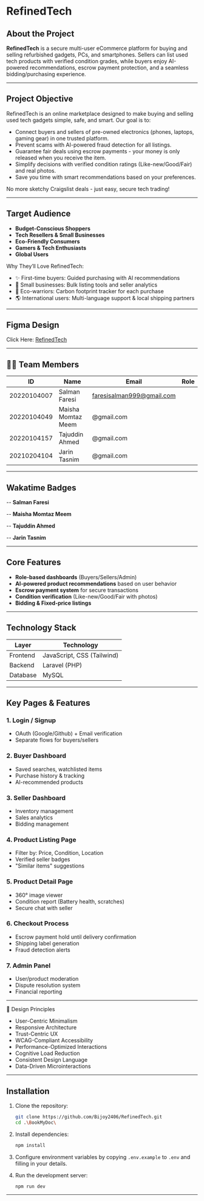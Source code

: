 # RefinedTech 

## About the Project

**RefinedTech** is a secure multi-user eCommerce platform for buying and selling refurbished gadgets, PCs, and smartphones. 
Sellers can list used tech products with verified condition grades, while buyers enjoy AI-powered recommendations, escrow payment protection, and a seamless bidding/purchasing experience.

---
##  Project Objective  

RefinedTech is an online marketplace designed to make buying and selling used tech gadgets simple, safe, and smart. Our goal is to:
- Connect buyers and sellers of pre-owned electronics (phones, laptops, gaming gear) in one trusted platform.  
- Prevent scams with AI-powered fraud detection for all listings. 
- Guarantee fair deals using escrow payments - your money is only released when you receive the item.
- Simplify decisions with verified condition ratings (Like-new/Good/Fair) and real photos.
- Save you time with smart recommendations based on your preferences.

No more sketchy Craigslist deals - just easy, secure tech trading! 

---

##  Target Audience  
- **Budget-Conscious Shoppers**
- **Tech Resellers & Small Businesses**
- **Eco-Friendly Consumers**
- **Gamers & Tech Enthusiasts**
- **Global Users**

Why They’ll Love RefinedTech:
- ✨ First-time buyers: Guided purchasing with AI recommendations
- 💼 Small businesses: Bulk listing tools and seller analytics
- 🌱 Eco-warriors: Carbon footprint tracker for each purchase
- 🌎 International users: Multi-language support & local shipping partners

---

## Figma Design
Click Here: [RefinedTech](https://www.figma.com/design/Vamwe21bV0AiM5MHPnyMqK/RefinedTech?node-id=0-1&t=9MeQwzWboM1RyzeW-1)

---

## 👨‍💻 Team Members
| ID           | Name                         | Email                             | Role                  |
|--------------|------------------------------|-----------------------------------|-----------------------|
| 20220104007  | Salman Faresi                | faresisalman999@gmail.com         |                       |
| 20220104049  | Maisha Momtaz Meem           | @gmail.com                        |                       |
| 20220104157  | Tajuddin Ahmed               | @gmail.com                        |                       |
| 20210204104  | Jarin Tasnim                 | @gmail.com                        |                       |

---

## Wakatime Badges
-- **Salman Faresi**

-- **Maisha Momtaz Meem**

-- **Tajuddin Ahmed**

-- **Jarin Tasnim**

---

## Core Features
- **Role-based dashboards** (Buyers/Sellers/Admin)
- **AI-powered product recommendations** based on user behavior
- **Escrow payment system** for secure transactions
- **Condition verification** (Like-new/Good/Fair with photos)
- **Bidding & Fixed-price listings**

---

## Technology Stack
| Layer        | Technology                 |
|--------------|----------------------------|
| Frontend     | JavaScript, CSS (Tailwind) |
| Backend      | Laravel (PHP)              |
| Database     | MySQL                      |

---

## Key Pages & Features

### 1. **Login / Signup**
- OAuth (Google/Github) + Email verification
- Separate flows for buyers/sellers

### 2. **Buyer Dashboard**
- Saved searches, watchlisted items
- Purchase history & tracking
- AI-recommended products

### 3. **Seller Dashboard**
- Inventory management
- Sales analytics
- Bidding management

### 4. **Product Listing Page**
- Filter by: Price, Condition, Location
- Verified seller badges
- "Similar items" suggestions

### 5. **Product Detail Page**
- 360° image viewer
- Condition report (Battery health, scratches)
- Secure chat with seller

### 6. **Checkout Process**
- Escrow payment hold until delivery confirmation
- Shipping label generation
- Fraud detection alerts

### 7. **Admin Panel**
- User/product moderation
- Dispute resolution system
- Financial reporting

---

🎨 Design Principles
- User-Centric Minimalism
- Responsive Architecture
- Trust-Centric UX
- WCAG-Compliant Accessibility
- Performance-Optimized Interactions
- Cognitive Load Reduction
- Consistent Design Language
- Data-Driven Microinteractions

---

## Installation

1. Clone the repository:

   ```bash
   git clone https://github.com/Bijoy2406/RefinedTech.git
   cd .\BookMyDoc\
   ```
2. Install dependencies:

   ```bash
   npm install
   ```
3. Configure environment variables by copying `.env.example` to `.env` and filling in your details.
4. Run the development server:

   ```bash
   npm run dev
   ```


---
